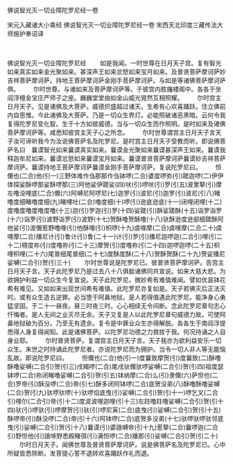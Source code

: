 佛说智光灭一切业障陀罗尼经一卷


宋元入藏诸大小乘经
佛说智光灭一切业障陀罗尼经一卷
宋西天北印度三藏传法大师施护奉诏译


　　

佛说智光灭一切业障陀罗尼经
　　如是我闻。一时世尊在日月天子宫。复有智光如来真实如来金光聚如来。甚深声王如来忿怒如来宝月如来。及普贤菩萨摩诃萨妙吉祥菩萨摩诃萨。持地王菩萨摩诃萨金刚手菩萨摩诃萨。与如是等诸佛菩萨摩诃萨俱。
　　尔时世尊。与诸如来及菩萨摩诃萨等。于彼宫内胜旛楼阁中。各各于坐阎浮檀金宝庄严师子之座。巍巍堂堂由如金山威光晃然互相照耀。
　　尔时宫主日月天子。见是诸佛及大菩萨。威德炽盛超过诸天。生希有心欢喜踊跃。住立佛前内自思惟。今此诸佛及大菩萨。乃是一切众生界灯。必能照破诸恶黑暗。云何令我复得陀罗尼变化智。生于十方如彼威德。当与一切众生而作照明。是时如来及诸佛菩萨摩诃萨等。咸悉知彼宫主天子心之所念。
　　尔时世尊谓宫主日月天子言天子汝可谛听我今为汝说佛菩萨名及陀罗尼。是时宫主日月天子受教而听。即说佛菩萨名曰　曩谟智光如来曩谟真实如来。曩谟金光聚如来曩谟甚深声王如来。曩谟我释迦牟尼如来。曩谟忿怒如来曩谟宝月如来。曩谟普贤菩萨摩诃萨曩谟妙吉祥菩萨摩诃萨。曩谟持地王菩萨摩诃萨曩谟金刚手菩萨摩诃萨。复说陀罗尼曰。
　　怛儞也(二合)他(引一)三野体难作刍那那作刍钵啰(二合)婆度啰弥(引)蹉迦啰(二)伊伊体探娑酥啰那娑酥啰那(三)阿他娑伊蹉娑(四)吠(引)啰吠(引)罗(引五)波里拏(引)摩左噜没哩底(二合)儞(六)阿嚩尼阿啰尼(七)迦罗(引)波尼(引)迦罗(引)波尼(引八)睹噜度细睹噜度细(九)睹哩吐(二合)噜度细(十)啰(引)逊底逊底(十一)闭哩闭哩(十二)度噜度噜度噜度噜(十三)迦(引)罗迦(引)罗(十四)娑蹉(引)酥娑蹉酥(十五)诣罗诣罗(十六)诣罗(引)波野诣罗(引)波野(十七)贺酥噜贺酥噜(十八)驮酥逊度逊部细蹉酥阿他娑(引)波儞惹野噜哩(引)他酥哩(引)枳啰(十九)虞哩摩(二合)虞哩摩(二合二十)虞哩摩(二合)播尼计(引)鲁计(引)鲁(二十一)计(引)罗(引)播尼迦啰迦(二合引)哩(引二十二)楞度祢(引)度噜祢(引二十三)摩贺(引)度噜祢(引二十四)迦啰迦啰(二十五)枳哩枳哩(二十六)尾普细尾普细(二十七)度酥度酥(二十八)贺酥贺酥(二十九)贺娑播尼娑嚩(二合引)贺(引三十)
　　尔时世尊说是陀罗尼已。彼普贤菩萨摩诃萨。告宫主日月天子言。天子此陀罗尼乃是过去八十八俱胝诸佛同共宣说。如来大慈大悲。为欲拥护利益一切众生今复宣说。天子此陀罗尼。微妙希有难值难闻。譬如优昙钵花希有难见。又如如来出现世间希有难值。此陀罗尼亦复如是。天子若佛灭后正法灭时。或有众生造五逆罪。必当堕于阿鼻地狱。是人若得值遇此陀罗尼。能净身心勇猛坚固。于二十一昼夜。昼三时夜三时。心心相续无令间断。念此陀罗尼章句志心忏悔者。是人无间之业灭尽无余。天子又复是人以此陀罗尼章句威德力故。可使阿鼻地狱破为百分。乃至无有遗余。复令是中罪业众生亦得解脱。各各生于南阎浮提悉得人身复得闻知。此是诸佛菩萨。以陀罗尼功德之力救拔于我。何况持诵之人自身业耶。
　　尔时普贤菩萨。复谓宫主日月天子言。天子我亦为欲利益安乐一切众生。末世之时持诵此陀罗尼者。亦说陀罗尼而为拥护。当令一切人非人等无能恼乱故。即说陀罗尼曰。
　　怛儞也(二合)他(引一)度曩致摩贺(引)度曩致(二)酥噜酥噜娑嚩(二合引)贺(引三)戌羯啰(二合)尾戌驮儞驮啰娑嚩(二合引)贺(引四)祖度瑟钵啰(二合)祢闭睹噜娑嚩(二合引)贺(引五)钵纳摩(二合)么(引)隶儞(六)萨怛也(二合)罗帝(引)酥没啰(二合)帝(引七)酥多闭阿钵啰(二合)底贺没弟(八)酥噜酥噜娑嚩(二合)贺(引九)驮啰驮啰(十)驮啰焰底曳(引)娑嚩(二合引)贺(引十一)啰乞叉(二合引)哩尔(二合引)帝(引十二)度波波哩迦哩(引十三)左跓噜跓噜娑嚩(二合引)贺(引十四)驮(引)啰驮(引)啰摩贺(引)驮(引)啰尼寅(二合)底曳(引)娑嚩(二合引)贺(引十五)酥啰帝(引)酥没啰(二合)帝(引十六)阿钵啰(二合)底贺多没弟(十七)驮啰驮啰驮邻底曳(引)娑嚩(二合引)贺(引十八)曩谟(引)婆誐嚩帝(引十九)惹拏(二合)曩啰迦(二合引)野怛他(引)誐哆野悉殿睹弭(引)满怛啰(二合)播那(引)娑嚩(二合引)贺(引二十)
　　尔时日月天子。闻佛世尊及普贤菩萨摩诃萨。说是佛菩萨名及陀罗尼已。心中所疑皆悉除断。发菩提心誓不退转欢喜踊跃作礼而退。


